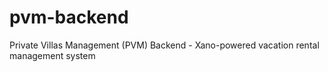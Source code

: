 # pvm-backend
Private Villas Management (PVM) Backend - Xano-powered vacation rental management system
